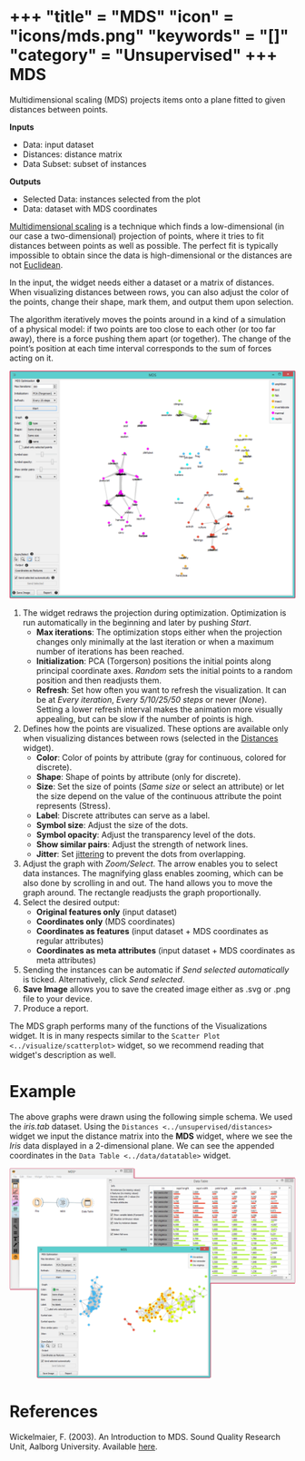 +++
"title" = "MDS"
"icon" = "icons/mds.png"
"keywords" = "[]"
"category" = "Unsupervised"
+++
MDS
===

Multidimensional scaling (MDS) projects items onto a plane fitted to given distances between points.

**Inputs**

- Data: input dataset
- Distances: distance matrix
- Data Subset: subset of instances

**Outputs**

- Selected Data: instances selected from the plot
- Data: dataset with MDS coordinates

[Multidimensional scaling](https://en.wikipedia.org/wiki/Multidimensional_scaling) is a technique which finds a low-dimensional (in our case a two-dimensional) projection of points, where it tries to fit distances between points as well as possible. The perfect fit is typically impossible to obtain since the data is high-dimensional or the distances are not [Euclidean](https://en.wikipedia.org/wiki/Euclidean_distance).

In the input, the widget needs either a dataset or a matrix of distances. When visualizing distances between rows, you can also adjust the color of the points, change their shape, mark them, and output them upon selection.

The algorithm iteratively moves the points around in a kind of a simulation of a physical model: if two points are too close to each other (or too far away), there is a force pushing them apart (or together). The change of the point’s position at each time interval corresponds to the sum of forces acting on it.

![](/images/unsupervised/MDS-zoo-stamped.png)

1. The widget redraws the projection during optimization. Optimization is run automatically in the beginning and later by pushing *Start*.
   - **Max iterations**: The optimization stops either when the projection changes only minimally at the last iteration or when a maximum number of iterations has been reached.
   - **Initialization**: PCA (Torgerson) positions the initial points along principal coordinate axes. *Random* sets the initial points to a random position and then readjusts them.
   - **Refresh**: Set how often you want to refresh the visualization. It can be at *Every iteration*, *Every 5/10/25/50 steps* or never (*None*). Setting a lower refresh interval makes the animation more visually appealing, but can be slow if the number of points is high.
2. Defines how the points are visualized. These options are available only when visualizing distances between rows (selected in the [Distances](/widget-catalog/unsupervised/distances) widget).
   - **Color**: Color of points by attribute (gray for continuous, colored for discrete).
   - **Shape**: Shape of points by attribute (only for discrete).
   - **Size**: Set the size of points (*Same size* or select an attribute) or let the size depend on the value of the continuous attribute the point represents (Stress).
   - **Label**: Discrete attributes can serve as a label.
   - **Symbol size**: Adjust the size of the dots.
   - **Symbol opacity**: Adjust the transparency level of the dots.
   - **Show similar pairs**: Adjust the strength of network lines.
   - **Jitter**: Set [jittering](https://en.wikipedia.org/wiki/Jitter) to prevent the dots from overlapping.
3.  Adjust the graph with *Zoom/Select*. The arrow enables you to select
    data instances. The magnifying glass enables zooming, which can be
    also done by scrolling in and out. The hand allows you to move the
    graph around. The rectangle readjusts the graph proportionally.
4.  Select the desired output:
      - **Original features only** (input dataset)
      - **Coordinates only** (MDS coordinates)
      - **Coordinates as features** (input dataset + MDS coordinates as
        regular attributes)
      - **Coordinates as meta attributes** (input dataset + MDS
        coordinates as meta attributes)
5.  Sending the instances can be automatic if *Send selected
    automatically* is ticked. Alternatively, click *Send selected*.
6.  **Save Image** allows you to save the created image either as .svg
    or .png file to your device.
7.  Produce a report.

The MDS graph performs many of the functions of the Visualizations
widget. It is in many respects similar to the `Scatter Plot
<../visualize/scatterplot>` widget, so we recommend reading that
widget's description as well.

# Example

The above graphs were drawn using the following simple schema. We used
the *iris.tab* dataset. Using the `Distances
<../unsupervised/distances>` widget we input the distance matrix into
the **MDS** widget, where we see the *Iris* data displayed in a
2-dimensional plane. We can see the appended coordinates in the `Data
Table <../data/datatable>` widget.

![](/images/unsupervised/MDS-Example.png)

# References

Wickelmaier, F. (2003). An Introduction to MDS. Sound Quality Research
Unit, Aalborg University. Available
[here](https://homepages.uni-tuebingen.de/florian.wickelmaier/pubs/Wickelmaier2003SQRU.pdf).

